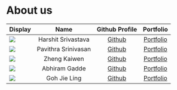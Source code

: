 # About us

Display |        Name        |                  Github Profile                  | Portfolio 
--------|:------------------:|:------------------------------------------------:|:---------:
![](https://via.placeholder.com/100.png?text=Photo) | Harshit Srivastava | [Github](https://github.com/HarshitSrivastavaHS) | [Portfolio](team/harshit.html) 
![](https://via.placeholder.com/100.png?text=Photo) | Pavithra Srinivasan | [Github](https://github.com/) | [Portfolio](team/johndoe.html)
![](https://via.placeholder.com/100.png?text=Photo) | Zheng Kaiwen | [Github](https://github.com/kevin88866) | [Portfolio](team/kevin88866.html)
![](https://via.placeholder.com/100.png?text=Photo) | Abhiram Gadde | [Github](https://github.com/argadde) | [Portfolio](team/argadde.html)
![](https://via.placeholder.com/100.png?text=Photo) | Goh Jie Ling | [Github](https://github.com/gohjieling834) | [Portfolio](team/gohjieling834.html)

